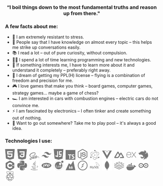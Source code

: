 <h3 align="center">
“I boil things down to the most fundamental truths and reason up from there."</h3>

### A few facts about me:

- 💪 I am extremely resistant to stress.
- 🧠 People say that I have knowledge on almost every topic – this helps me strike up conversations easily.
- 📚 I read a lot – out of pure curiosity, without compulsion.
- 👨‍💻 I spend a lot of time learning programming and new technologies.
- 🔎 If something interests me, I have to learn more about it and understand it completely – preferably right away.
- 🚁 I dream of getting my PPL(H) license – flying is a combination of freedom and precision for me.
- 🎮 I love games that make you think – board games, computer games, strategy games... maybe a game of chess?
- 🏎️ I am interested in cars with combustion engines – electric cars do not convince me.
- ⚡️ I am fascinated by electronics – I often tinker and create something out of nothing.
- 🎱 Want to go out somewhere? Take me to play pool – it's always a good idea.

### Technologies I use:

<img src="icons/html5.svg" width="32" />&nbsp;
<img src="icons/css3.svg" width="32" />&nbsp;
<img src="icons/sass.svg" width="32" />&nbsp;
<img src="icons/tailwindcss.svg" width="32" />&nbsp;
<img src="icons/javascript.svg" width="32" />&nbsp;
<img src="icons/typescript.svg" width="32" />&nbsp;
<img src="icons/nodejs.svg" width="32" />&nbsp;
<img src="icons/electron.svg" width="32" />&nbsp;
<img src="icons/vuedotjs.svg" width="32" />&nbsp;
<img src="icons/nuxt.svg" width="32" />&nbsp;
<img src="icons/express.svg" width="32" />&nbsp;
<img src="icons/nestjs.svg" width="32" />&nbsp;
<img src="icons/cplusplus.svg" width="32" />&nbsp;
<img src="icons/python.svg" width="32" />&nbsp;
<img src="icons/java.svg" width="32" />&nbsp;
<img src="icons/php.svg" width="32" />&nbsp;
<img src="icons/lua.svg" width="32" />&nbsp;
<img src="icons/k6.svg" width="32" />&nbsp;
<img src="icons/socket-dot-io.svg" width="32" />&nbsp;
<img src="icons/mysql.svg" width="32" />&nbsp;
<img src="icons/mongodb.svg" width="32" />&nbsp;
<img src="icons/redis.svg" width="32" />&nbsp;
<img src="icons/docker.svg" width="32" />&nbsp;
<img src="icons/arduino.svg" width="32" />&nbsp;
<img src="icons/raspberrypi.svg" width="32" />&nbsp;


[//]: # (<img src="icons/jquery.svg" width="32" />&nbsp;)
[//]: # (<img src="icons/prisma.svg" width="32" />&nbsp;)
[//]: # (<img src="icons/pug.svg" width="32" />&nbsp;)
[//]: # (<img src="icons/puppeteer.svg" width="32" />&nbsp;)
[//]: # (<img src="icons/webpack.svg" width="32" />&nbsp;)
[//]: # (<img src="icons/turborepo.svg" width="32" />&nbsp;)
[//]: # (<img src="icons/redux.svg" width="32" />&nbsp;)
[//]: # (<img src="icons/robotframework.svg" width="32" />&nbsp;)
[//]: # (<img src="icons/react.svg" width="32" />&nbsp;)
[//]: # (<img src="icons/rabbitmq.svg" width="32" />&nbsp;)
[//]: # (<img src="icons/jsonwebtokens.svg" width="32" />&nbsp;)
[//]: # (<img src="icons/handlebarsdotjs.svg" width="32" />&nbsp;)
[//]: # (<img src="icons/fastify.svg" width="32" />&nbsp;)
[//]: # (<img src="icons/graphql.svg" width="32" />&nbsp;)
[//]: # (<img src="icons/angular.svg" width="32" />&nbsp;)
